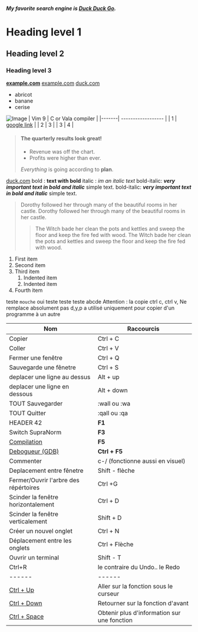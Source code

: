 ##### My favorite search engine is [**Duck Duck Go**](https://duckduckgo.com "The best search engine for privacy").

# Heading level 1

## Heading level 2

### Heading level 3

[**example.com**](https://www.example.com)
[example.com](https://www.example.com)
[duck.com](https://www.duckduckgo.com)

- abricot
- banane
- cerise

![Image](/nfs/homes/nda-cunh/Pictures/Screenshots/flappy.png "A beautiful landscape")
| Vim 9 | C or Vala compiler |
|-------| ------------------ |
| 1     | [google link](https://google.com)                 |
| 2     | 3                  |
| 3     | 4                  |


> #### The quarterly results look great!
>
> - Revenue was off the chart.
> - Profits were higher than ever.
>
>  *Everything* is going according to **plan**.

[duck.com](https://www.duckduckgo.com)
bold : **text with bold**
italic : *im an italic text*
bold-italic: ***very important text in bold and italic*** simple text.
bold-italic: ***very important text in bold and italic*** simple text.

> Dorothy followed her through many of the beautiful rooms in her castle.
> Dorothy followed her through many of the beautiful rooms in her castle.
>> The Witch bade her clean the pots and kettles and sweep the floor and keep the fire fed with wood.
>> The Witch bade her clean the pots and kettles and sweep the floor and keep the fire fed with wood.

1. First item
2. Second item
3. Third item
    1. Indented item
    2. Indented item
4. Fourth item

teste `mouche` oui
teste
teste
teste
abcde
Attention : la copie ctrl c, ctrl v, Ne remplace absolument pas d,y,p a utilisé uniquement pour copier d'un programme à un autre

| Nom | Raccourcis |
|-----|------------|
| Copier | Ctrl + C |
| Coller | Ctrl + V |
| Fermer une fenêtre | Ctrl + Q |
| Sauvegarde une fênetre | Ctrl + S |
| deplacer une ligne au dessus | Alt + up |
| deplacer une ligne en dessous | Alt + down |
| TOUT Sauvegarder | :wall ou :wa |
| TOUT Quitter | :qall ou :qa |
| HEADER 42 | **F1** |
| Switch SupraNorm | **F3** |
| [Compilation](Compilation) | **F5** |
| [Debogueur (GDB)](Debug) | **Ctrl + F5** |
| Commenter | c-/ (fonctionne aussi en visuel) |
| Deplacement entre fênetre | Shift - flèche |
| Fermer/Ouvrir l'arbre des répértoires | Ctrl +G |
| Scinder la fenêtre horizontalement | Ctrl + D |
| Scinder la fenêtre verticalement | Shift + D |
| Créer un nouvel onglet | Ctrl + N |
| Déplacement entre les onglets | Ctrl + Flèche |
| Ouvrir un terminal | Shift - T |
| Ctrl+R | le contraire du Undo.. le Redo |
| \------ | \------ |
| [Ctrl + Up](Tags) | Aller sur la fonction sous le curseur |
| [Ctrl + Down](Tags) | Retourner sur la fonction d'avant |
| [Ctrl + Space](Tags) | Obtenir plus d'information sur une fonction |


